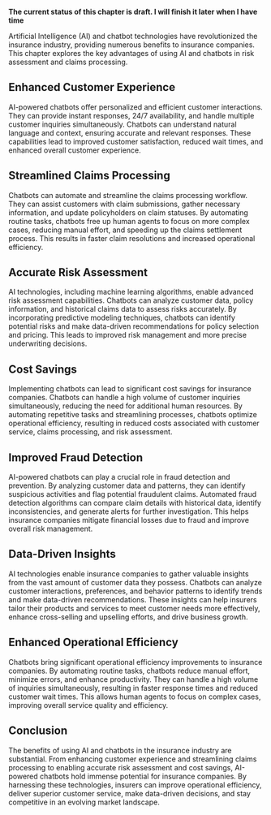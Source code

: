 **The current status of this chapter is draft. I will finish it later when I have time**

Artificial Intelligence (AI) and chatbot technologies have revolutionized the insurance industry, providing numerous benefits to insurance companies. This chapter explores the key advantages of using AI and chatbots in risk assessment and claims processing.

Enhanced Customer Experience
----------------------------

AI-powered chatbots offer personalized and efficient customer interactions. They can provide instant responses, 24/7 availability, and handle multiple customer inquiries simultaneously. Chatbots can understand natural language and context, ensuring accurate and relevant responses. These capabilities lead to improved customer satisfaction, reduced wait times, and enhanced overall customer experience.

Streamlined Claims Processing
-----------------------------

Chatbots can automate and streamline the claims processing workflow. They can assist customers with claim submissions, gather necessary information, and update policyholders on claim statuses. By automating routine tasks, chatbots free up human agents to focus on more complex cases, reducing manual effort, and speeding up the claims settlement process. This results in faster claim resolutions and increased operational efficiency.

Accurate Risk Assessment
------------------------

AI technologies, including machine learning algorithms, enable advanced risk assessment capabilities. Chatbots can analyze customer data, policy information, and historical claims data to assess risks accurately. By incorporating predictive modeling techniques, chatbots can identify potential risks and make data-driven recommendations for policy selection and pricing. This leads to improved risk management and more precise underwriting decisions.

Cost Savings
------------

Implementing chatbots can lead to significant cost savings for insurance companies. Chatbots can handle a high volume of customer inquiries simultaneously, reducing the need for additional human resources. By automating repetitive tasks and streamlining processes, chatbots optimize operational efficiency, resulting in reduced costs associated with customer service, claims processing, and risk assessment.

Improved Fraud Detection
------------------------

AI-powered chatbots can play a crucial role in fraud detection and prevention. By analyzing customer data and patterns, they can identify suspicious activities and flag potential fraudulent claims. Automated fraud detection algorithms can compare claim details with historical data, identify inconsistencies, and generate alerts for further investigation. This helps insurance companies mitigate financial losses due to fraud and improve overall risk management.

Data-Driven Insights
--------------------

AI technologies enable insurance companies to gather valuable insights from the vast amount of customer data they possess. Chatbots can analyze customer interactions, preferences, and behavior patterns to identify trends and make data-driven recommendations. These insights can help insurers tailor their products and services to meet customer needs more effectively, enhance cross-selling and upselling efforts, and drive business growth.

Enhanced Operational Efficiency
-------------------------------

Chatbots bring significant operational efficiency improvements to insurance companies. By automating routine tasks, chatbots reduce manual effort, minimize errors, and enhance productivity. They can handle a high volume of inquiries simultaneously, resulting in faster response times and reduced customer wait times. This allows human agents to focus on complex cases, improving overall service quality and efficiency.

Conclusion
----------

The benefits of using AI and chatbots in the insurance industry are substantial. From enhancing customer experience and streamlining claims processing to enabling accurate risk assessment and cost savings, AI-powered chatbots hold immense potential for insurance companies. By harnessing these technologies, insurers can improve operational efficiency, deliver superior customer service, make data-driven decisions, and stay competitive in an evolving market landscape.
